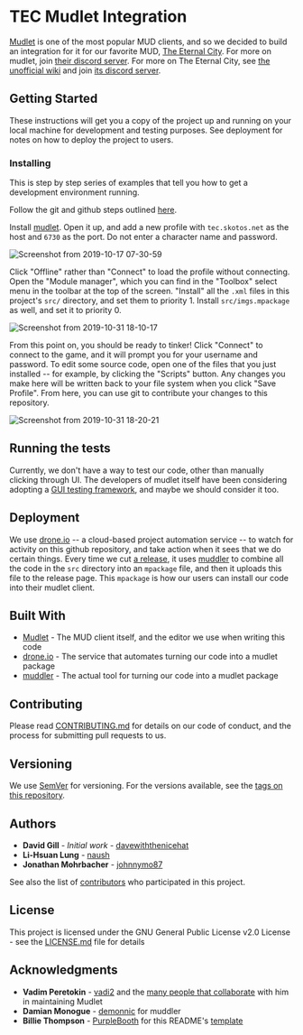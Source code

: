 # TEC Mudlet Integration

[Mudlet](https://www.mudlet.org/) is one of the most popular MUD clients, and so we decided to build an integration for it for our favorite MUD, [The Eternal City](https://www.skotos.net/games/eternal-city/). For more on mudlet, join [their discord server](https://discord.gg/kuYvMQ9). For more on The Eternal City, see [the unofficial wiki](http://eternal-city.wikidot.com/) and join [its discord server](https://discord.gg/fevBA8j).

## Getting Started

These instructions will get you a copy of the project up and running on your local machine for development and testing purposes. See deployment for notes on how to deploy the project to users.

### Installing

This is step by step series of examples that tell you how to get a development environment running.

Follow the git and github steps outlined [here](./CONTRIBUTING.md#How-to-use-git-and-github).

Install [mudlet](https://www.mudlet.org/download/). Open it up, and add a new profile with `tec.skotos.net` as the host and `6730` as the port. Do not enter a character name and password.

![Screenshot from 2019-10-17 07-30-59](https://user-images.githubusercontent.com/3466499/67005268-38d67580-f0b0-11e9-9660-70ecffb995b7.png)

Click "Offline" rather than "Connect" to load the profile without connecting. Open the "Module manager", which you can find in the "Toolbox" select menu in the toolbar at the top of the screen. "Install" all the `.xml` files in this project's `src/` directory, and set them to priority 1. Install `src/imgs.mpackage` as well, and set it to priority 0.

![Screenshot from 2019-10-31 18-10-17](https://user-images.githubusercontent.com/3466499/67989620-c619de00-fc09-11e9-849f-df91d68e8c6f.png)

From this point on, you should be ready to tinker! Click "Connect" to connect to the game, and it will prompt you for your username and password. To edit some source code, open one of the files that you just installed -- for example, by clicking the "Scripts" button. Any changes you make here will be written back to your file system when you click "Save Profile". From here, you can use git to contribute your changes to this repository.

![Screenshot from 2019-10-31 18-20-21](https://user-images.githubusercontent.com/3466499/67990077-2b220380-fc0b-11e9-913d-79bee6ecc008.png)

## Running the tests

Currently, we don't have a way to test our code, other than manually clicking through UI. The developers of mudlet itself have been considering adopting a [GUI testing framework](https://www.froglogic.com/squish/), and maybe we should consider it too.

## Deployment

We use [drone.io](https://drone.io) -- a cloud-based project automation service -- to watch for activity on this github repository, and take action when it sees that we do certain things. Every time we cut [a release](https://github.com/TheEternalCitizens/mudlet-integration/releases), it uses [muddler](https://github.com/demonnic/muddler) to combine all the code in the `src` directory into an `mpackage` file, and then it uploads this file to the release page. This `mpackage` is how our users can install our code into their mudlet client.

## Built With

* [Mudlet](https://github.com/mudlet/mudlet) - The MUD client itself, and the editor we use when writing this code
* [drone.io](https://drone.io) - The service that automates turning our code into a mudlet package
* [muddler](https://github.com/demonnic/muddler) - The actual tool for turning our code into a mudlet package

## Contributing

Please read [CONTRIBUTING.md](https://github.com/TheEternalCitizens/mudlet-integration/blob/master/CONTRIBUTING.md) for details on our code of conduct, and the process for submitting pull requests to us.

## Versioning

We use [SemVer](http://semver.org/) for versioning. For the versions available, see the [tags on this repository](https://github.com/TheEternalCitizens/mudlet-integration/tags).

## Authors

* **David Gill** - *Initial work* - [davewiththenicehat](https://github.com/davewiththenicehat)
* **Li-Hsuan Lung** - [naush](https://github.com/naush)
* **Jonathan Mohrbacher** - [johnnymo87](https://github.com/johnnymo87)

See also the list of [contributors](https://github.com/TheEternalCitizens/mudlet-integration/contributors) who participated in this project.

## License

This project is licensed under the GNU General Public License v2.0 License - see the [LICENSE.md](https://github.com/TheEternalCitizens/mudlet-integration/blob/master/LICENSE.md) file for details

## Acknowledgments

* **Vadim Peretokin** - [vadi2](https://github.com/vadi2) and the [many people that collaborate](https://github.com/Mudlet/Mudlet/contributors) with him in maintaining Mudlet
* **Damian Monogue** - [demonnic](https://github.com/demonnic) for muddler
* **Billie Thompson** - [PurpleBooth](https://github.com/PurpleBooth) for this README's [template](https://gist.github.com/PurpleBooth/109311bb0361f32d87a2)
